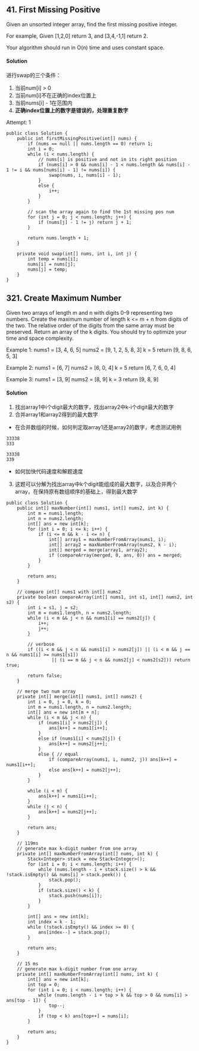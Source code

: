 ## 41. First Missing Positive
Given an unsorted integer array, find the first missing positive integer.

For example,
Given [1,2,0] return 3,
and [3,4,-1,1] return 2.

Your algorithm should run in O(n) time and uses constant space.

#### Solution
进行swap的三个条件：
1. 当前num[i] > 0
2. 当前num[i]不在正确的index位置上
3. 当前nums[i] - 1在范围内
4. **正确index位置上的数字是错误的，处理重复数字**

Attempt: 1
~~~
public class Solution {
    public int firstMissingPositive(int[] nums) {
        if (nums == null || nums.length == 0) return 1;
        int i = 0;
        while (i < nums.length) {
            // nums[i] is positive and not in its right position
            if (nums[i] > 0 && nums[i] - 1 < nums.length && nums[i] - 1 != i && nums[nums[i] - 1] != nums[i]) {
                swap(nums, i, nums[i] - 1);
            }
            else {
                i++;
            }
        }

        // scan the array again to find the 1st missing pos num
        for (int j = 0; j < nums.length; j++) {
            if (nums[j] - 1 != j) return j + 1;
        }

        return nums.length + 1;
    }

    private void swap(int[] nums, int i, int j) {
        int temp = nums[i];
        nums[i] = nums[j];
        nums[j] = temp;
    }
}
~~~

## 321. Create Maximum Number
Given two arrays of length m and n with digits 0-9 representing two numbers. Create the maximum number of length k <= m + n from digits of the two. The relative order of the digits from the same array must be preserved. Return an array of the k digits. You should try to optimize your time and space complexity.

Example 1:
nums1 = [3, 4, 6, 5]
nums2 = [9, 1, 2, 5, 8, 3]
k = 5
return [9, 8, 6, 5, 3]

Example 2:
nums1 = [6, 7]
nums2 = [6, 0, 4]
k = 5
return [6, 7, 6, 0, 4]

Example 3:
nums1 = [3, 9]
nums2 = [8, 9]
k = 3
return [9, 8, 9]

#### Solution
1. 找出array1中i个digit最大的数字，找出array2中k-i个digit最大的数字
2. 合并array1和array2得到的最大数字
- 在合并数组的时候，如何判定取array1还是array2的数字，考虑测试用例 <br>
~~~
33338
333

33338
339
~~~
- 如何加快代码速度和解题速度
3. 这题可以分解为找出array中k个digit能组成的最大数字，以及合并两个array，在保持原有数组顺序的基础上，得到最大数字

~~~
public class Solution {
    public int[] maxNumber(int[] nums1, int[] nums2, int k) {
        int m = nums1.length;
        int n = nums2.length;
        int[] ans = new int[k];
        for (int i = 0; i <= k; i++) {
            if (i <= m && k - i <= n) {
                int[] array1 = maxNumberFromArray(nums1, i);
                int[] array2 = maxNumberFromArray(nums2, k - i);
                int[] merged = merge(array1, array2);
                if (compareArray(merged, 0, ans, 0)) ans = merged;
            }
        }

        return ans;
    }

    // compare int[] nums1 with int[] nums2
    private boolean compareArray(int[] nums1, int s1, int[] nums2, int s2) {
        int i = s1, j = s2;
        int m = nums1.length, n = nums2.length;
        while (i < m && j < n && nums1[i] == nums2[j]) {
            i++;
            j++;
        }

        // verbose
        if ((i < m && j < n && nums1[i] > nums2[j]) || (i < m && j == n && nums1[i] >= nums1[s1])
                 || (i == m && j < n && nums2[j] < nums2[s2])) return true;

        return false;
    }

    // merge two num array
    private int[] merge(int[] nums1, int[] nums2) {
        int i = 0, j = 0, k = 0;
        int m = nums1.length, n = nums2.length;
        int[] ans = new int[m + n];
        while (i < m && j < n) {
            if (nums1[i] > nums2[j]) {
                ans[k++] = nums1[i++];
            }
            else if (nums1[i] < nums2[j]) {
                ans[k++] = nums2[j++];
            }
            else { // equal
                if (compareArray(nums1, i, nums2, j)) ans[k++] = nums1[i++];
                else ans[k++] = nums2[j++];
            }
        }

        while (i < m) {
            ans[k++] = nums1[i++];
        }
        while (j < n) {
            ans[k++] = nums2[j++];
        }

        return ans;
    }

    // 119ms
    // generate max k-digit number from one array
    private int[] maxNumberFromArray(int[] nums, int k) {
        Stack<Integer> stack = new Stack<Integer>();
        for (int i = 0; i < nums.length; i++) {
            while (nums.length - i + stack.size() > k && !stack.isEmpty() && nums[i] > stack.peek()) {
                stack.pop();
            }
            if (stack.size() < k) {
                stack.push(nums[i]);
            }
        }

        int[] ans = new int[k];
        int index = k - 1;
        while (!stack.isEmpty() && index >= 0) {
            ans[index--] = stack.pop();
        }

        return ans;
    }

    // 15 ms
    // generate max k-digit number from one array
    private int[] maxNumberFromArray(int[] nums, int k) {
        int[] ans = new int[k];
        int top = 0;
        for (int i = 0; i < nums.length; i++) {
            while (nums.length - i + top > k && top > 0 && nums[i] > ans[top - 1]) {
                top--;
            }
            if (top < k) ans[top++] = nums[i];
        }

        return ans;
    }
}
~~~
